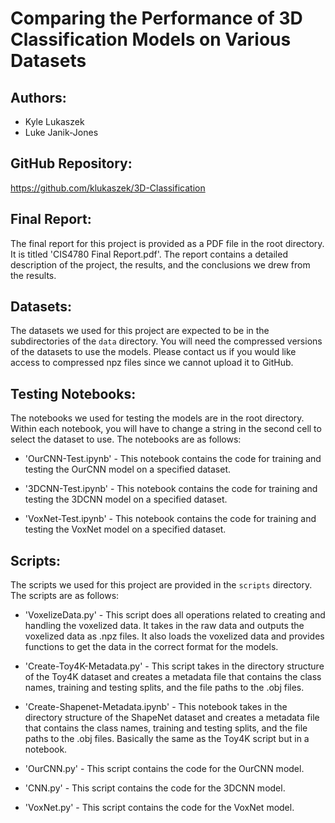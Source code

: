 # Comparing the Performance of 3D Classification Models on Various Datasets

## Authors:
- Kyle Lukaszek
- Luke Janik-Jones

## GitHub Repository:
https://github.com/klukaszek/3D-Classification

## Final Report:
The final report for this project is provided as a PDF file in the root directory. It is titled 'CIS4780 Final Report.pdf'. The report contains a detailed description of the project, the results, and the conclusions we drew from the results.

## Datasets:
The datasets we used for this project are expected to be in the subdirectories of the `data` directory. You will need the compressed versions of the datasets to use the models. Please contact us if you would like access to compressed npz files since we cannot upload it to GitHub.

## Testing Notebooks:

The notebooks we used for testing the models are in the root directory. Within each notebook, you will have to change a string in the second cell to select the dataset to use. The notebooks are as follows:

- 'OurCNN-Test.ipynb' - This notebook contains the code for training and testing the OurCNN model on a specified dataset.

- '3DCNN-Test.ipynb' - This notebook contains the code for training and testing the 3DCNN model on a specified dataset.

- 'VoxNet-Test.ipynb' - This notebook contains the code for training and testing the VoxNet model on a specified dataset.

## Scripts:
The scripts we used for this project are provided in the `scripts` directory. The scripts are as follows:
- 'VoxelizeData.py' - This script does all operations related to creating and handling the voxelized data. It takes in the raw data and outputs the voxelized data as .npz files. It also loads the voxelized data and provides functions to get the data in the correct format for the models.

- 'Create-Toy4K-Metadata.py' - This script takes in the directory structure of the Toy4K dataset and creates a metadata file that contains the class names, training and testing splits, and the file paths to the .obj files.

- 'Create-Shapenet-Metadata.ipynb' - This notebook takes in the directory structure of the ShapeNet dataset and creates a metadata file that contains the class names, training and testing splits, and the file paths to the .obj files. Basically the same as the Toy4K script but in a notebook.

- 'OurCNN.py' - This script contains the code for the OurCNN model.

- 'CNN.py' - This script contains the code for the 3DCNN model.

- 'VoxNet.py' - This script contains the code for the VoxNet model.